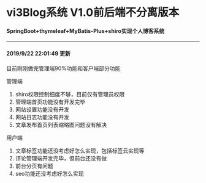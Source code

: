 # vi3Blog系统 V1.0前后端不分离版本
#### SpringBoot+thymeleaf+MyBatis-Plus+shiro实现个人博客系统

----------
#### 2019/9/22 22:01:49 更新 ####
目前刚刚做完管理端90%功能和客户端部分功能

管理端

1. shiro权限控制细度不够，目前仅有管理员权限
2. 管理端首页功能没有开发完毕
3. 网站设置功能没有开发
4. 网站日志功能没有开发
5. 文章发布首页列表缩略图问题没有解决

用户端

1. 文章标签功能还没考虑好怎么实现，包括标签云实现等
2. 评论管理端开发完毕，但前台还没有做
3. 前台分页有问题
4. seo功能还没考虑好怎么实现